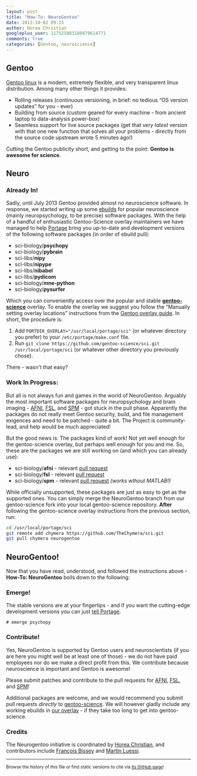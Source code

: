 ```yaml
---
layout: post
title: "How-To: NeuroGentoo"
date: 2013-10-02 09:15
author: Horea Christian
googleplus_user: 117525803180879614771
comments: true
categories: [Gentoo, neuroscience]
---
```


## Gentoo

[Gentoo linux](http://en.wikipedia.org/wiki/Gentoo_Linux) is a modern, extremely flexible, and very transparent linux distribution.
Among many other things it provides:

* Rolling releases (continuous versioning, in brief: no tedious “OS version updates” for you - ever)
* Building from source (custom geared for every machine - from ancient laptop to data-analysis power-box)
* Seamless support for live source packages (get that *very latest* version with that one new function that solves all your problems - directly from the source code upstream wrote 5 minutes ago!)

Cutting the Gentoo publicity short, and getting to the point: **Gentoo is awesome for science**.



## Neuro

### Already In!

Sadly, until July 2013 Gentoo provided almost no neuroscience software.
In response, we started writing up some [ebuilds](http://en.wikipedia.org/wiki/Ebuild) for popular neuroscience (mainly neuropsychology, to be precise) software packages.
With the help of a handful of enthusiastic Gentoo-Science overlay maintainers we have managed to help [Portage](<http://en.wikipedia.org/wiki/Portage_(software)>) bring you up-to-date and development versions of the following software packages (in order of ebuild pull):

* sci-biology/**psychopy**
* sci-biology/**pybrain**
* sci-libs/**nipy**
* sci-libs/**nipype**
* sci-libs/**nibabel**
* sci-libs/**pydicom**
* sci-biology/**mne-python**
* sci-biology/**pysurfer**

<!-- more -->

Which you can conveniently access over the popular and stable [**gentoo-science**](https://github.com/gentoo-science/sci) overlay.
To enable the overlay we suggest you follow the “Manually setting overlay locations” instructions from the [Gentoo overlay guide](http://wiki.gentoo.org/wiki/Overlay).
In short, the procedure is:

  1. Add ```PORTDIR_OVERLAY="/usr/local/portage/sci"``` (or whatever directory you prefer) to your ```/etc/portage/make.conf``` file.
  2. Run ```git clone https://github.com/gentoo-science/sci.git /usr/local/portage/sci``` (or whatever other directory you previously chose).

There - wasn't that easy?

### Work In Progress:

But all is not always fun and games in the world of NeuroGentoo.
Arguably the most important software packages for neuropsychology and brain imaging - [AFNI](http://en.wikipedia.org/wiki/Afni), [FSL](http://en.wikipedia.org/wiki/FMRIB_Software_Library), and [SPM](http://en.wikipedia.org/wiki/Spm) - got stuck in the pull phase.
Apparently the packages do not really meet Gentoo security, build, and file management exigences and need to be patched - quite a bit.
The Project is community-lead, and help would be much appreciated!

But the good news is:
The packages kind of work!
Not yet well enough for the gentoo-science overlay, but perhaps well enough for you and me.
So, these are the packages we are still working on (and which you can already use):

* sci-biology/**afni** - relevant [pull request](https://github.com/gentoo-science/sci/pull/115)
* sci-biology/**fsl** - relevant [pull request](https://github.com/gentoo-science/sci/pull/118)
* sci-biology/**spm** - relevant [pull request](https://github.com/gentoo-science/sci/pull/107) *(works wthout MATLAB!)*

While officially unsupported, these packages are just as easy to get as the supported ones.
You can simply merge the NeuroGentoo branch from our gentoo-science fork into your local gentoo-science repository.
**After** following the gentoo-science overlay instructions from the previous section, run:

```bash
cd /usr/local/portage/sci
git remote add chymera https://github.com/TheChymera/sci.git
git pull chymera neurogentoo
```

## NeuroGentoo!

Now that you have read, understood, and followed the instructions above - **How-To: NeuroGentoo** boils down to the following:

### Emerge!

The stable versions are at your fingertips - and if you want the cutting-edge development versions you can just [tell Portage](http://wiki.gentoo.org/wiki/Knowledge_Base:Unmasking_a_package).

```
# emerge psychopy
```

### Contribute!

Yes, NeuroGentoo is supported by Gentoo users and neuroscientists (if you are here you might well be at least one of those) -
we do not have paid employees nor do we make a direct profit from this.
We contribute because neuroscience is important and Gentoo is awesome!

Please submit patches and contribute to the pull requests for [AFNI](https://github.com/gentoo-science/sci/pull/115), [FSL](https://github.com/gentoo-science/sci/pull/118), and [SPM](https://github.com/gentoo-science/sci/pull/107)!

Additional packages are welcome, and we would recommend you submit pull requests *directly* to [gentoo-science](https://github.com/gentoo-science/sci).
We will however gladly include any working ebuilds in [our overlay](https://github.com/TheChymera/sci.git) - if they take too long to get into gentoo-science.

### Credits

The Neurogentoo initiative is coordinated by [Horea Christian](https://github.com/TheChymera), and contributors include [François Bissey](https://github.com/kiwifb) and [Martin Luessi](https://github.com/mluessi).

---
<sup>Browse the history of this file *or* find static versions to cite via [its GitHub page](https://github.com/TheChymera/chymeric_tutorials/blob/master/source/_posts/2013-10-02-neurogentoo.markdown)!</sup>
